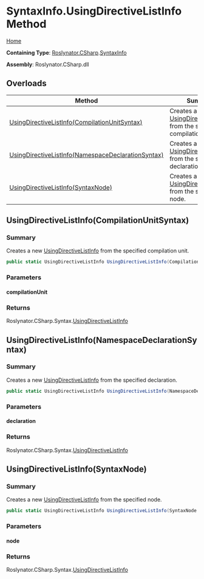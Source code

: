 # SyntaxInfo\.UsingDirectiveListInfo Method <a name="_Top"></a>

[Home](../../../../README.md)

**Containing Type**: [Roslynator.CSharp](../../README.md#_Top)\.[SyntaxInfo](../README.md#_Top)

**Assembly**: Roslynator\.CSharp\.dll

## Overloads

| Method | Summary |
| ------ | ------- |
| [UsingDirectiveListInfo(CompilationUnitSyntax)](#Roslynator_CSharp_SyntaxInfo_UsingDirectiveListInfo_Microsoft_CodeAnalysis_CSharp_Syntax_CompilationUnitSyntax_) | Creates a new [UsingDirectiveListInfo](../../Syntax/UsingDirectiveListInfo/README.md#_Top) from the specified compilation unit\. |
| [UsingDirectiveListInfo(NamespaceDeclarationSyntax)](#Roslynator_CSharp_SyntaxInfo_UsingDirectiveListInfo_Microsoft_CodeAnalysis_CSharp_Syntax_NamespaceDeclarationSyntax_) | Creates a new [UsingDirectiveListInfo](../../Syntax/UsingDirectiveListInfo/README.md#_Top) from the specified declaration\. |
| [UsingDirectiveListInfo(SyntaxNode)](#Roslynator_CSharp_SyntaxInfo_UsingDirectiveListInfo_Microsoft_CodeAnalysis_SyntaxNode_) | Creates a new [UsingDirectiveListInfo](../../Syntax/UsingDirectiveListInfo/README.md#_Top) from the specified node\. |

## UsingDirectiveListInfo\(CompilationUnitSyntax\) <a name="Roslynator_CSharp_SyntaxInfo_UsingDirectiveListInfo_Microsoft_CodeAnalysis_CSharp_Syntax_CompilationUnitSyntax_"></a>

### Summary

Creates a new [UsingDirectiveListInfo](../../Syntax/UsingDirectiveListInfo/README.md#_Top) from the specified compilation unit\.

```csharp
public static UsingDirectiveListInfo UsingDirectiveListInfo(CompilationUnitSyntax compilationUnit)
```

### Parameters

#### compilationUnit

### Returns

Roslynator\.CSharp\.Syntax\.[UsingDirectiveListInfo](../../Syntax/UsingDirectiveListInfo/README.md#_Top)

## UsingDirectiveListInfo\(NamespaceDeclarationSyntax\) <a name="Roslynator_CSharp_SyntaxInfo_UsingDirectiveListInfo_Microsoft_CodeAnalysis_CSharp_Syntax_NamespaceDeclarationSyntax_"></a>

### Summary

Creates a new [UsingDirectiveListInfo](../../Syntax/UsingDirectiveListInfo/README.md#_Top) from the specified declaration\.

```csharp
public static UsingDirectiveListInfo UsingDirectiveListInfo(NamespaceDeclarationSyntax declaration)
```

### Parameters

#### declaration

### Returns

Roslynator\.CSharp\.Syntax\.[UsingDirectiveListInfo](../../Syntax/UsingDirectiveListInfo/README.md#_Top)

## UsingDirectiveListInfo\(SyntaxNode\) <a name="Roslynator_CSharp_SyntaxInfo_UsingDirectiveListInfo_Microsoft_CodeAnalysis_SyntaxNode_"></a>

### Summary

Creates a new [UsingDirectiveListInfo](../../Syntax/UsingDirectiveListInfo/README.md#_Top) from the specified node\.

```csharp
public static UsingDirectiveListInfo UsingDirectiveListInfo(SyntaxNode node)
```

### Parameters

#### node

### Returns

Roslynator\.CSharp\.Syntax\.[UsingDirectiveListInfo](../../Syntax/UsingDirectiveListInfo/README.md#_Top)

